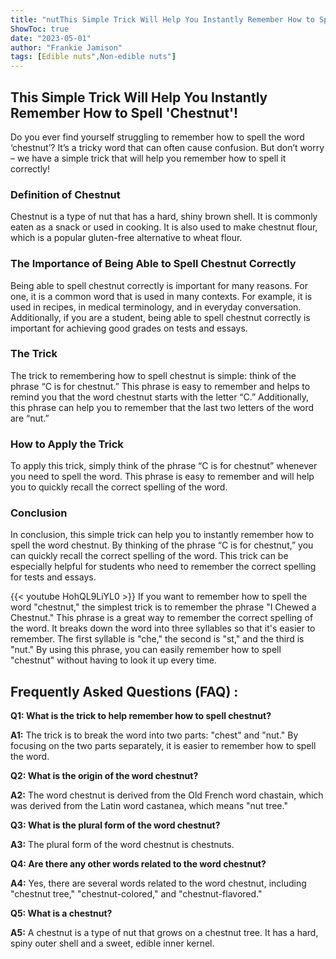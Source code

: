 ```yaml
---
title: "nutThis Simple Trick Will Help You Instantly Remember How to Spell 'Chestnut'!"
ShowToc: true 
date: "2023-05-01"
author: "Frankie Jamison" 
tags: [Edible nuts",Non-edible nuts"]
---
```

## This Simple Trick Will Help You Instantly Remember How to Spell 'Chestnut'!

Do you ever find yourself struggling to remember how to spell the word ‘chestnut’? It’s a tricky word that can often cause confusion. But don’t worry – we have a simple trick that will help you remember how to spell it correctly! 

### Definition of Chestnut

Chestnut is a type of nut that has a hard, shiny brown shell. It is commonly eaten as a snack or used in cooking. It is also used to make chestnut flour, which is a popular gluten-free alternative to wheat flour. 

### The Importance of Being Able to Spell Chestnut Correctly

Being able to spell chestnut correctly is important for many reasons. For one, it is a common word that is used in many contexts. For example, it is used in recipes, in medical terminology, and in everyday conversation. Additionally, if you are a student, being able to spell chestnut correctly is important for achieving good grades on tests and essays. 

### The Trick

The trick to remembering how to spell chestnut is simple: think of the phrase “C is for chestnut.” This phrase is easy to remember and helps to remind you that the word chestnut starts with the letter “C.” Additionally, this phrase can help you to remember that the last two letters of the word are “nut.” 

### How to Apply the Trick

To apply this trick, simply think of the phrase “C is for chestnut” whenever you need to spell the word. This phrase is easy to remember and will help you to quickly recall the correct spelling of the word. 

### Conclusion

In conclusion, this simple trick can help you to instantly remember how to spell the word chestnut. By thinking of the phrase “C is for chestnut,” you can quickly recall the correct spelling of the word. This trick can be especially helpful for students who need to remember the correct spelling for tests and essays.

{{< youtube HohQL9LiYL0 >}} 
If you want to remember how to spell the word "chestnut," the simplest trick is to remember the phrase "I Chewed a Chestnut." This phrase is a great way to remember the correct spelling of the word. It breaks down the word into three syllables so that it's easier to remember. The first syllable is "che," the second is "st," and the third is "nut." By using this phrase, you can easily remember how to spell "chestnut" without having to look it up every time.

## Frequently Asked Questions (FAQ) :
**Q1: What is the trick to help remember how to spell chestnut?**

**A1:** The trick is to break the word into two parts: "chest" and "nut." By focusing on the two parts separately, it is easier to remember how to spell the word.

**Q2: What is the origin of the word chestnut?**

**A2:** The word chestnut is derived from the Old French word chastain, which was derived from the Latin word castanea, which means "nut tree." 

**Q3: What is the plural form of the word chestnut?**

**A3:** The plural form of the word chestnut is chestnuts.

**Q4: Are there any other words related to the word chestnut?**

**A4:** Yes, there are several words related to the word chestnut, including "chestnut tree," "chestnut-colored," and "chestnut-flavored."

**Q5: What is a chestnut?**

**A5:** A chestnut is a type of nut that grows on a chestnut tree. It has a hard, spiny outer shell and a sweet, edible inner kernel.





